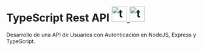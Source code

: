 # TypeScript Rest API <a href="https://www.typescriptlang.org/" target="_blank" rel="noreferrer"> <img src="https://upload.wikimedia.org/wikipedia/commons/4/4c/Typescript_logo_2020.svg" alt="typescript" width="40" height="40"/> </a> <a href="[https://www.typescriptlang.org/](https://nodejs.org/en)" target="_blank" rel="noreferrer"> <img src="[https://upload.wikimedia.org/wikipedia/commons/4/4c/Typescript_logo_2020.svg](https://upload.wikimedia.org/wikipedia/commons/d/d9/Node.js_logo.svg)" alt="typescript" width="40" height="40"/> </a>

Desarrollo de una API de Usuarios con Autenticación en NodeJS, Express y TypeScript.
